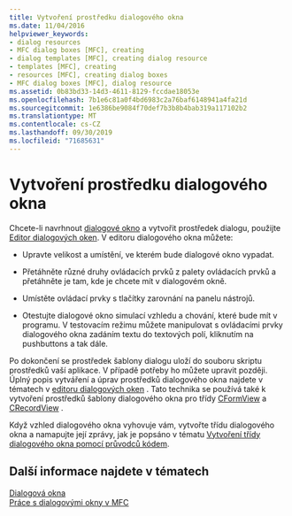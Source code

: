 ```yaml
---
title: Vytvoření prostředku dialogového okna
ms.date: 11/04/2016
helpviewer_keywords:
- dialog resources
- MFC dialog boxes [MFC], creating
- dialog templates [MFC], creating dialog resource
- templates [MFC], creating
- resources [MFC], creating dialog boxes
- MFC dialog boxes [MFC], dialog resource
ms.assetid: 0b83bd33-14d3-4611-8129-fccdae18053e
ms.openlocfilehash: 7b1e6c81a0f4bd6983c2a76baf6148941a4fa21d
ms.sourcegitcommit: 1e6386be9084f70def7b3b8b4bab319a117102b2
ms.translationtype: MT
ms.contentlocale: cs-CZ
ms.lasthandoff: 09/30/2019
ms.locfileid: "71685631"
---
```

# <a name="creating-the-dialog-resource"></a>Vytvoření prostředku dialogového okna

Chcete-li navrhnout [dialogové okno](../mfc/dialog-boxes.md) a vytvořit prostředek dialogu, použijte [Editor dialogových oken](../windows/dialog-editor.md). V editoru dialogového okna můžete:

- Upravte velikost a umístění, ve kterém bude dialogové okno vypadat.

- Přetáhněte různé druhy ovládacích prvků z palety ovládacích prvků a přetáhněte je tam, kde je chcete mít v dialogovém okně.

- Umístěte ovládací prvky s tlačítky zarovnání na panelu nástrojů.

- Otestujte dialogové okno simulací vzhledu a chování, které bude mít v programu. V testovacím režimu můžete manipulovat s ovládacími prvky dialogového okna zadáním textu do textových polí, kliknutím na pushbuttons a tak dále.

Po dokončení se prostředek šablony dialogu uloží do souboru skriptu prostředků vaší aplikace. V případě potřeby ho můžete upravit později. Úplný popis vytváření a úprav prostředků dialogového okna najdete v tématech v [editoru dialogových oken](../windows/dialog-editor.md) . Tato technika se používá také k vytvoření prostředků šablony dialogového okna pro třídy [CFormView](../mfc/reference/cformview-class.md) a [CRecordView](../mfc/reference/crecordview-class.md) .

Když vzhled dialogového okna vyhovuje vám, vytvořte třídu dialogového okna a namapujte její zprávy, jak je popsáno v tématu [Vytvoření třídy dialogového okna pomocí průvodců kódem](../mfc/creating-a-dialog-class-with-code-wizards.md).

## <a name="see-also"></a>Další informace najdete v tématech

[Dialogová okna](../mfc/dialog-boxes.md)<br/>
[Práce s dialogovými okny v MFC](../mfc/life-cycle-of-a-dialog-box.md)
